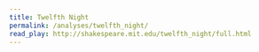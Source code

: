 ```yaml
---
title: Twelfth Night
permalink: /analyses/twelfth_night/
read_play: http://shakespeare.mit.edu/twelfth_night/full.html
---
```



